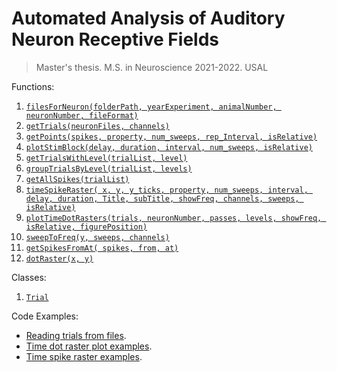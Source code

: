 # Automated Analysis of Auditory Neuron Receptive Fields
> Master's thesis. M.S. in Neuroscience 2021-2022. USAL

Functions:
1. [`filesForNeuron(folderPath, yearExperiment, animalNumber, neuronNumber, fileFormat)`](https://github.com/DRTorresRuiz/AutomatedAnalysisOfAuditoryNeuronReceptiveFields/wiki/Documentation#-filesforneuron)
2. [`getTrials(neuronFiles, channels)`](https://github.com/DRTorresRuiz/AutomatedAnalysisOfAuditoryNeuronReceptiveFields/wiki/Documentation#-gettrials)
3. [`getPoints(spikes, property, num_sweeps, rep_Interval, isRelative)`](https://github.com/DRTorresRuiz/AutomatedAnalysisOfAuditoryNeuronReceptiveFields/wiki/Documentation#-getpoints)
4. [`plotStimBlock(delay, duration, interval, num_sweeps, isRelative)`](https://github.com/DRTorresRuiz/AutomatedAnalysisOfAuditoryNeuronReceptiveFields/wiki/Documentation#-plotstimblock)
5. [`getTrialsWithLevel(trialList, level)`](https://github.com/DRTorresRuiz/AutomatedAnalysisOfAuditoryNeuronReceptiveFields/wiki/Documentation#-gettrialswithlevel)
6. [`groupTrialsByLevel(trialList, levels)`](https://github.com/DRTorresRuiz/AutomatedAnalysisOfAuditoryNeuronReceptiveFields/wiki/Documentation#-grouptrialsbylevel)
7. [`getAllSpikes(trialList)`](https://github.com/DRTorresRuiz/AutomatedAnalysisOfAuditoryNeuronReceptiveFields/wiki/Documentation#-getallspikes)
8. [`timeSpikeRaster( x, y, y_ticks, property, num_sweeps, interval, delay, duration, Title, subTitle, showFreq, channels, sweeps, isRelative)`](https://github.com/DRTorresRuiz/AutomatedAnalysisOfAuditoryNeuronReceptiveFields/wiki/Documentation#-timespikeraster)
9. [`plotTimeDotRasters(trials, neuronNumber, passes, levels, showFreq, isRelative, figurePosition)`](https://github.com/DRTorresRuiz/AutomatedAnalysisOfAuditoryNeuronReceptiveFields/wiki/Documentation#-plottimedotrasters)
10. [`sweepToFreq(y, sweeps, channels)`](https://github.com/DRTorresRuiz/AutomatedAnalysisOfAuditoryNeuronReceptiveFields/wiki/Documentation#-sweeptofreq)
11. [`getSpikesFromAt( spikes, from, at)`](https://github.com/DRTorresRuiz/AutomatedAnalysisOfAuditoryNeuronReceptiveFields/wiki/Documentation#-getspikesfromat)
12. [`dotRaster(x, y)`](https://github.com/DRTorresRuiz/AutomatedAnalysisOfAuditoryNeuronReceptiveFields/wiki/Documentation#-dotraster)

Classes:
1. [`Trial`](https://github.com/DRTorresRuiz/AutomatedAnalysisOfAuditoryNeuronReceptiveFields/wiki/Documentation#-trial)

Code Examples:
- [Reading trials from files](https://github.com/DRTorresRuiz/AutomatedAnalysisOfAuditoryNeuronReceptiveFields/blob/main/utils/tests/readingTrials.m).
- [Time dot raster plot examples](https://github.com/DRTorresRuiz/AutomatedAnalysisOfAuditoryNeuronReceptiveFields/blob/main/utils/tests/plotTimeDotRasterExamples.m).
- [Time spike raster examples](https://github.com/DRTorresRuiz/AutomatedAnalysisOfAuditoryNeuronReceptiveFields/blob/main/utils/tests/timeSpikeRasterExamples.m).